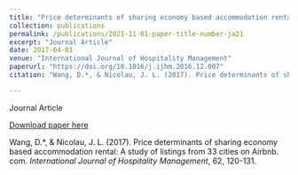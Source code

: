 ```yaml
---
title: "Price determinants of sharing economy based accommodation rental: A study of listings from 33 cities on Airbnb. com"
collection: publications
permalink: /publications/2021-11-01-paper-title-number-ja21
excerpt: "Journal Article"
date: 2017-04-01
venue: "International Journal of Hospitality Management"
paperurl: "https://doi.org/10.1016/j.ijhm.2016.12.007"
citation: "Wang, D.*, & Nicolau, J. L. (2017). Price determinants of sharing economy based accommodation rental: A study of listings from 33 cities on Airbnb. com. <i>International Journal of Hospitality Management</i>, 62, 120-131."

---
```

Journal Article

[Download paper here](https://doi.org/10.1016/j.ijhm.2016.12.007)

Wang, D.*, & Nicolau, J. L. (2017). Price determinants of sharing economy based accommodation rental: A study of listings from 33 cities on Airbnb. com. <i>International Journal of Hospitality Management</i>, 62, 120-131.
